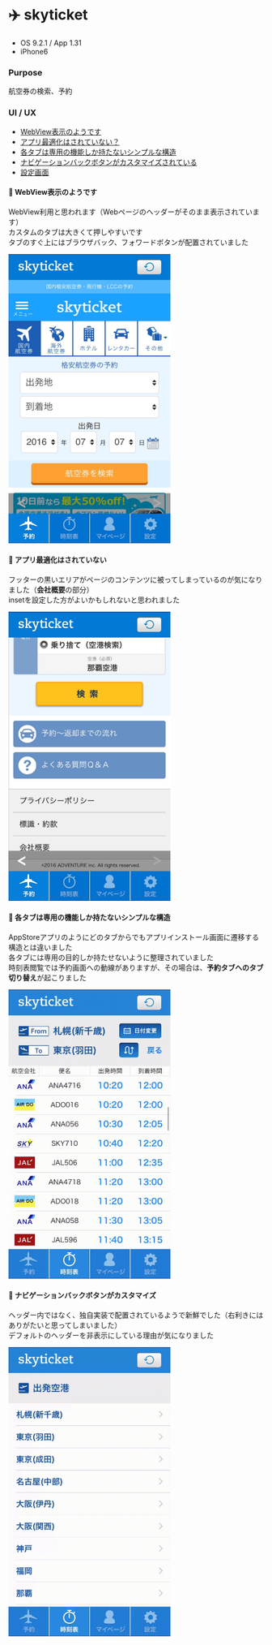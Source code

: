 # :airplane: skyticket

* OS 9.2.1 / App 1.31
* iPhone6

### Purpose
航空券の検索、予約

### UI / UX  
* [WebView表示のようです](#skyt_tabs)
* [アプリ最適化はされていない？](#skyt_footer)
* [各タブは専用の機能しか持たないシンプルな構造](#skyt_func)
* [ナビゲーションバックボタンがカスタマイズされている](#skyt_navBack)
* [設定画面](#skyt_setting)


#### :triangular_flag_on_post: <a name="skyt_tabs">WebView表示のようです</a>
WebView利用と思われます（Webページのヘッダーがそのまま表示されています）   
カスタムのタブは大きくて押しやすいです   
タブのすぐ上にはブラウザバック、フォワードボタンが配置されていました

<img src="https://github.com/mafmoff/100Apps/blob/master/Resources/Images/skyt_tabs.jpg" width="320px">

#### :triangular_flag_on_post: <a name="skyt_footer">アプリ最適化はされていない</a>
フッターの黒いエリアがページのコンテンツに被ってしまっているのが気になりました（**会社概要**の部分）   
insetを設定した方がよいかもしれないと思われました

<img src="https://github.com/mafmoff/100Apps/blob/master/Resources/Images/skyt_footer.jpg" width="320px">

#### :triangular_flag_on_post: <a name="skyt_func">各タブは専用の機能しか持たないシンプルな構造</a>
AppStoreアプリのようにどのタブからでもアプリインストール画面に遷移する構造とは違いました   
各タブには専用の目的しか持たせないように整理されていました   
時刻表閲覧では予約画面への動線がありますが、その場合は、**予約タブへのタブ切り替え**が起こりました

<img src="https://github.com/mafmoff/100Apps/blob/master/Resources/Images/skyt_func.gif" width="320px">

#### :triangular_flag_on_post: <a name="skyt_navBack">ナビゲーションバックボタンがカスタマイズ</a>
ヘッダー内ではなく、独自実装で配置されているようで新鮮でした（右利きにはありがたいと思ってしまいました）   
デフォルトのヘッダーを非表示にしている理由が気になりました

<img src="https://github.com/mafmoff/100Apps/blob/master/Resources/Images/skyt_navBack.gif" width="320px">
